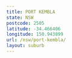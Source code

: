 ```yaml
---
title: PORT KEMBLA
state: NSW
postcode: 2505
latitude: -34.466406
longitude: 150.943899
url: /nsw/port-kembla/
layout: suburb
---
```

